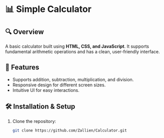 # 📊 Simple Calculator

## 🔍 Overview
A basic calculator built using **HTML, CSS, and JavaScript**. It supports fundamental arithmetic operations and has a clean, user-friendly interface.

## 🚀 Features
- Supports addition, subtraction, multiplication, and division.
- Responsive design for different screen sizes.
- Intuitive UI for easy interactions.

## 🛠️ Installation & Setup
1. Clone the repository:
   ```bash
   git clone https://github.com/Zallien/Calculator.git



